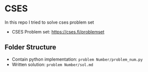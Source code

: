# CSES 
In this repo I tried to solve cses problem set 
- CSES Problem set: https://cses.fi/problemset

## Folder Structure
- Contain python implementation: `problem Number/problem_num.py`
- Written solution: `problem Number/sol.md`

